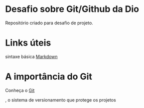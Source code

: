 # Desafio sobre Git/Github da Dio
Repositório criado para desafio de projeto.
# Links úteis
sintaxe básica 
[Markdown](https://www.markdownguide.org/getting-started/)
# A importância do Git

 Conheça o [ Git](https://www.hostgator.com.br/blog/git-o-sistema-de-controle/#:~:text=O%20Git%20%C3%A9%20essencial%20em,conflitos%20entre%20as%20altera%C3%A7%C3%B5es%20realizadas.&text=Nesse%20caso%2C%20o%20Git%20permite,a%20vers%C3%A3o%20antiga%20do%20projeto.)

, o sistema de versionamento que protege os projetos
